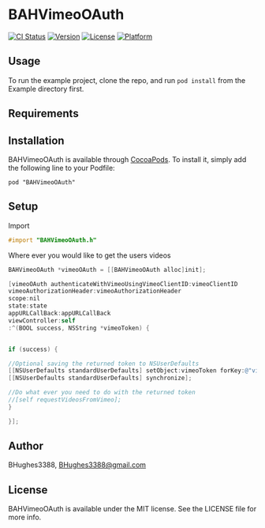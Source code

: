 # BAHVimeoOAuth

[![CI Status](http://img.shields.io/travis/BHughes3388/BAHVimeoOAuth.svg?style=flat)](https://travis-ci.org/BHughes3388/BAHVimeoOAuth)
[![Version](https://img.shields.io/cocoapods/v/BAHVimeoOAuth.svg?style=flat)](http://cocoadocs.org/docsets/BAHVimeoOAuth)
[![License](https://img.shields.io/cocoapods/l/BAHVimeoOAuth.svg?style=flat)](http://cocoadocs.org/docsets/BAHVimeoOAuth)
[![Platform](https://img.shields.io/cocoapods/p/BAHVimeoOAuth.svg?style=flat)](http://cocoadocs.org/docsets/BAHVimeoOAuth)

## Usage

To run the example project, clone the repo, and run `pod install` from the Example directory first.

## Requirements

## Installation

BAHVimeoOAuth is available through [CocoaPods](http://cocoapods.org). To install
it, simply add the following line to your Podfile:

    pod "BAHVimeoOAuth"

## Setup

Import
```Objective-C
#import "BAHVimeoOAuth.h"
```

Where ever you would like to get the users videos 
```Objective-C
BAHVimeoOAuth *vimeoOAuth = [[BAHVimeoOAuth alloc]init];

[vimeoOAuth authenticateWithVimeoUsingVimeoClientID:vimeoClientID
vimeoAuthorizationHeader:vimeoAuthorizationHeader
scope:nil
state:state
appURLCallBack:appURLCallBack
viewController:self
:^(BOOL success, NSString *vimeoToken) {


if (success) {

//Optional saving the returned token to NSUserDefaults
[[NSUserDefaults standardUserDefaults] setObject:vimeoToken forKey:@"vimeo_token"];
[[NSUserDefaults standardUserDefaults] synchronize];

//Do what ever you need to do with the returned token
//[self requestVideosFromVimeo];
}

}];

```

## Author

BHughes3388, BHughes3388@gmail.com

## License

BAHVimeoOAuth is available under the MIT license. See the LICENSE file for more info.

